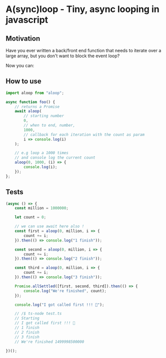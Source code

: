 # A(sync)loop - Tiny, async looping in javascript

## Motivation
Have you ever written a back/front end function that needs to iterate over a large array, but you don't want to block the event loop?

Now you can:

## How to use

```ts
import aloop from "aloop";

async function foo() {
    // returns a Promise
    await aloop(
        // starting number
        0,
        // when to end, number,
        1000,
        // callback for each iteration with the count as param
        i => console.log(i)
    );

    // e.g loop a 1000 times 
    // and console log the current count
    aloop(0, 1000, (i) => {
        console.log(i);
    });
};
```

## Tests

```ts
(async () => {
    const million = 1000000;

    let count = 0;

    // we can use await here also !
    const first = aloop(0, million, i => {
        count += i;
    }).then(() => console.log("1 finish"));

    const second = aloop(0, million, i => {
        count += i;
    }).then(() => console.log("2 finish"));

    const third = aloop(0, million, i => {
        count += i;
    }).then(() => console.log("3 finish"));

    Promise.allSettled([first, second, third]).then(() => {
        console.log("We're finished", count);
    });

    console.log("I got called first !!! 🤯");

    // /$ ts-node test.ts
    // Starting
    // I got called first !!! 🤯
    // 1 finish
    // 2 finish
    // 3 finish
    // We're finished 1499998500000

})();
```